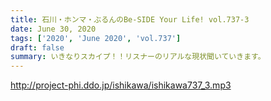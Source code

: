 ```yaml
---
title: 石川・ホンマ・ぶるんのBe-SIDE Your Life! vol.737-3
date: June 30, 2020
tags: ['2020', 'June 2020', 'vol.737']
draft: false
summary: いきなりスカイプ！！リスナーのリアルな現状聞いていきます。
---
```


http://project-phi.ddo.jp/ishikawa/ishikawa737_3.mp3